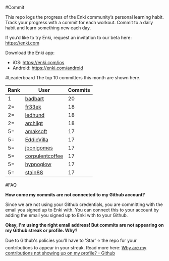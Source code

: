 #Commit

This repo logs the progress of the Enki community’s personal learning habit. Track your progress with a commit for each workout. Commit to a daily habit and learn something new each day.

If you’d like to try Enki, request an invitation to our beta here: https://enki.com

Download the Enki app: 
 - iOS: https://enki.com/ios
 - Android: https://enki.com/android

#Leaderboard
The top 10 committers this month are shown here.

| Rank | User | Commits |
|------|------|---------|
|1|[badbart](https://github.com/badbart)|20|
|2=|[fr33ek](https://github.com/fr33ek)|18|
|2=|[ledhund](https://github.com/ledhund)|18|
|2=|[archligt](https://github.com/archligt)|18|
|5=|[amaksoft](https://github.com/amaksoft)|17|
|5=|[EddieVilla](https://github.com/EddieVilla)|17|
|5=|[jbonigomes](https://github.com/jbonigomes)|17|
|5=|[corpulentcoffee](https://github.com/corpulentcoffee)|17|
|5=|[hypnoglow](https://github.com/hypnoglow)|17|
|5=|[stain88](https://github.com/stain88)|17|

#FAQ

**How come my commits are not connected to my Github account?**

Since we are not using your Github credentials, you are committing with the email you signed up to Enki with. You can connect this to your account by adding the email you signed up to Enki with to your Github.

**Okay, I'm using the right email address! But commits are not appearing on my Github streak or profile. Why?**

Due to Github's policies you'll have to 'Star' :star: the repo for your contributions to appear in your streak. Read more here: [Why are my contributions not showing up on my profile? - Github](https://help.github.com/articles/why-are-my-contributions-not-showing-up-on-my-profile/)
